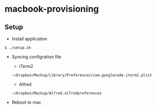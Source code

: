 # macbook-provisioning

## Setup
- Install application
```
$ ./setup.sh
```

- Syncing configration file
  - iTerm2
  ```
  ~/Dropbox/Mackup/Library/Preferences/com.googlecode.iterm2.plist
  ```
  - Alfred
  ```
  ~/Dropbox/Mackup/Alfred.alfredpreferences
  ```

- Reboot to mac
